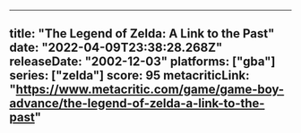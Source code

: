 
---
title: "The Legend of Zelda: A Link to the Past"
date: "2022-04-09T23:38:28.268Z"
releaseDate: "2002-12-03"
platforms: ["gba"]
series: ["zelda"]
score: 95
metacriticLink: "https://www.metacritic.com/game/game-boy-advance/the-legend-of-zelda-a-link-to-the-past"
---
